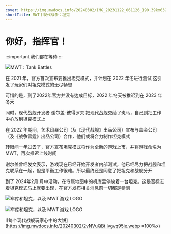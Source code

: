 ```yaml
---
cover: https://img.mwdocs.info/20240302/IMG_20231122_061126_190.39kx6326wx.webp
shortTitle: MWT丨现代战争：坦克
---
```


# 你好，指挥官！

:::important 我们都在等待
:::

![MWT：Tank Battles](https://img.mwdocs.info/20240330/dcaa79859636e90fa24a3363bbe7e1c8_720.41xtrob17q.webp)

在 2021 年，官方首次宣布要推出坦克模式，并计划在 2022 年冬进行测试
这引发了玩家们对坦克模式的无尽畅想

可惜的是，到了2022年官方并没有达成目标，2022 年冬天被推迟到在 2023 年冬天

同时，现代战舰开发者  谢尔盖-彼得罗夫  把现代战舰交给了斑马，自己则把工作中心放到坦克模式上

在 2022 年期间，艺术风暴公司（及《现代战舰》出品公司）宣布与盖金公司（及《战争雷霆》出品公司）合作，他们或将合力制作坦克模式

转眼间一年过去了，官方宣布坦克模式将作为全新的游戏上市，并将游戏命名为 MWT，再次推迟上线时间

谢尔盖曾经发文表示，游戏现在已经开始开发者内部测试，他已经尽力把战舰和坦克联系在一起，但是平衡工作很难。所以最终还是同意了把坦克和战舰分开

到了 2024年2月 月中活动，在专属地图中的机库里停放着一台坦克。这是否标志着坦克模式马上就要出现，在官方发布相关消息前一切都是猜测

![车库和坦克，以及 MWT 游戏 LOGO](https://img.mwdocs.info/20240302/mwt-tank1.5c0pu50s0k.webp)

![车库和坦克，以及 MWT 游戏 LOGO](https://img.mwdocs.info/20240302/mwt-tank2.73top1k4wn.webp)

![每个现代战舰玩家心中的大饼](https://img.mwdocs.info/20240302/2vNVuQBt.lvgvq95ie.webp =100%x)
